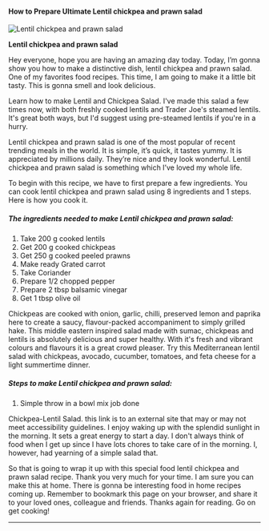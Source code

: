             

#### How to Prepare Ultimate Lentil chickpea and prawn salad

![Lentil chickpea and prawn salad](https://img-global.cpcdn.com/recipes/8046bc56187ad3bf/751x532cq70/lentil-chickpea-and-prawn-salad-recipe-main-photo.jpg)

**Lentil chickpea and prawn salad**

Hey everyone, hope you are having an amazing day today. Today, I’m gonna show you how to make a distinctive dish, lentil chickpea and prawn salad. One of my favorites food recipes. This time, I am going to make it a little bit tasty. This is gonna smell and look delicious.

Learn how to make Lentil and Chickpea Salad. I've made this salad a few times now, with both freshly cooked lentils and Trader Joe's steamed lentils. It's great both ways, but I'd suggest using pre-steamed lentils if you're in a hurry.

Lentil chickpea and prawn salad is one of the most popular of recent trending meals in the world. It is simple, it’s quick, it tastes yummy. It is appreciated by millions daily. They’re nice and they look wonderful. Lentil chickpea and prawn salad is something which I’ve loved my whole life.

To begin with this recipe, we have to first prepare a few ingredients. You can cook lentil chickpea and prawn salad using 8 ingredients and 1 steps. Here is how you cook it.

##### The ingredients needed to make Lentil chickpea and prawn salad:

1.  Take 200 g cooked lentils
2.  Get 200 g cooked chickpeas
3.  Get 250 g cooked peeled prawns
4.  Make ready Grated carrot
5.  Take Coriander
6.  Prepare 1/2 chopped pepper
7.  Prepare 2 tbsp balsamic vinegar
8.  Get 1 tbsp olive oil

Chickpeas are cooked with onion, garlic, chilli, preserved lemon and paprika here to create a saucy, flavour-packed accompaniment to simply grilled hake. This middle eastern inspired salad made with sumac, chickpeas and lentils is absolutely delicious and super healthy. With it's fresh and vibrant colours and flavours it is a great crowd pleaser. Try this Mediterranean lentil salad with chickpeas, avocado, cucumber, tomatoes, and feta cheese for a light summertime dinner.

##### Steps to make Lentil chickpea and prawn salad:

1.  Simple throw in a bowl mix job done

Chickpea-Lentil Salad. this link is to an external site that may or may not meet accessibility guidelines. I enjoy waking up with the splendid sunlight in the morning. It sets a great energy to start a day. I don't always think of food when I get up since I have lots chores to take care of in the morning. I, however, had yearning of a simple salad that.

So that is going to wrap it up with this special food lentil chickpea and prawn salad recipe. Thank you very much for your time. I am sure you can make this at home. There is gonna be interesting food in home recipes coming up. Remember to bookmark this page on your browser, and share it to your loved ones, colleague and friends. Thanks again for reading. Go on get cooking!

* * *